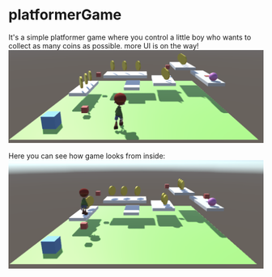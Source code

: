 # platformerGame
It's a simple platformer game where you control a little boy who wants to collect as many coins as possible.
more UI is on the way!
![alt text](https://github.com/Alima2104/platformerGame/blob/main/Assets/Resources/1.png?raw=true)

Here you can see how game looks from inside:
![alt text](https://github.com/Alima2104/platformerGame/blob/main/Assets/Resources/2.png?raw=true)
